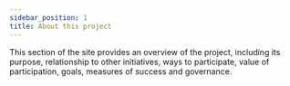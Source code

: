```yaml
---
sidebar_position: 1
title: About this project
---
```


This section of the site provides an overview of the project, including its purpose, relationship to other initiatives, ways to participate, value of participation, goals, measures of success and governance.

